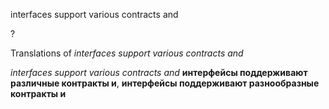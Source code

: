 interfaces support various contracts and

?


Translations of _interfaces support various contracts and_

_interfaces support various contracts and_
**интерфейсы поддерживают различные контракты и**, **интерфейсы поддерживают разнообразные контракты и**